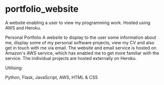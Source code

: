 # portfolio_website
A website enabling a user to view my programming work. Hosted using AWS and Heroku.


Personal Portfolio
A website to display to the user some information about me, display some of my personal software projects, 
view my CV and also get in touch with me via email. The website and email service is hosted on Amazon's AWS service, 
which has enabled me to get more familiar with the service. The individual projects are hosted externally on Heroku.

Utilising:

Python, 
Flask,
JavaScript, 
AWS,
HTML &
CSS



